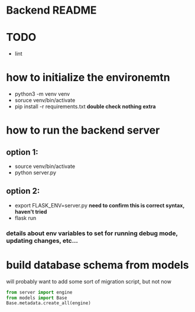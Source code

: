 # Backend README

# TODO
* lint

# how to initialize the environemtn
* python3 -m venv venv
* soruce venv/bin/activate
* pip install -r requirements.txt **double check nothing extra**
# how to run the backend server
## option 1:
* source venv/bin/activate
* python server.py
## option 2:
* export FLASK_ENV=server.py **need to confirm this is correct syntax, haven't tried**
* flask run
### details about env variables to set for running debug mode, updating changes, etc...


# build database schema from models
will probably want to add some sort of migration script, but not now
``` python
from server import engine
from models import Base
Base.metadata.create_all(engine)
```

